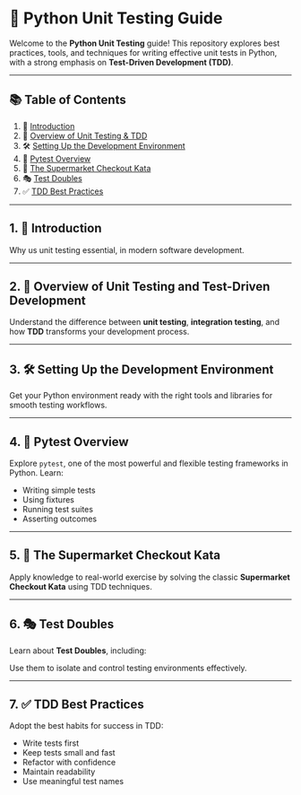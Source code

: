 # 🐍 Python Unit Testing Guide

Welcome to the **Python Unit Testing** guide! This repository explores best practices, tools, and techniques for writing effective unit tests in Python, with a strong emphasis on **Test-Driven Development (TDD)**.

---

## 📚 Table of Contents

1. 🚀 [Introduction](#1-🚀-introduction)  
2. 🧪 [Overview of Unit Testing & TDD](#2-🧪-overview-of-unit-testing-and-test-driven-development)  
3. 🛠️ [Setting Up the Development Environment](#3-🛠️-setting-up-the-development-environment)  
4. 🐞 [Pytest Overview](#4-🐞-pytest-overview)  
5. 🛒 [The Supermarket Checkout Kata](#5-🛒-the-supermarket-checkout-kata)  
6. 🎭 [Test Doubles](#6-🎭-test-doubles)  
7. ✅ [TDD Best Practices](#7-✅-tdd-best-practices)

---

## 1. 🚀 Introduction

Why us unit testing essential, in modern software development.

---

## 2. 🧪 Overview of Unit Testing and Test-Driven Development

Understand the difference between **unit testing**, **integration testing**, and how **TDD** transforms your development process.

---

## 3. 🛠️ Setting Up the Development Environment

Get your Python environment ready with the right tools and libraries for smooth testing workflows.

---

## 4. 🐞 Pytest Overview

Explore `pytest`, one of the most powerful and flexible testing frameworks in Python. Learn:

- Writing simple tests  
- Using fixtures  
- Running test suites  
- Asserting outcomes

---

## 5. 🛒 The Supermarket Checkout Kata

Apply knowledge to real-world exercise by solving the classic **Supermarket Checkout Kata** using TDD techniques.

---

## 6. 🎭 Test Doubles

Learn about **Test Doubles**, including:

Use them to isolate and control testing environments effectively.

---

## 7. ✅ TDD Best Practices

Adopt the best habits for success in TDD:

- Write tests first  
- Keep tests small and fast  
- Refactor with confidence  
- Maintain readability  
- Use meaningful test names


